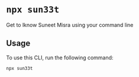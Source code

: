 # `npx sun33t`

Get to lknow Suneet Misra using your command line

## Usage

To use this CLI, run the following command:

```sh
npx sun33t
```
